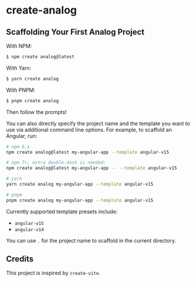 # create-analog

## Scaffolding Your First Analog Project

With NPM:

```bash
$ npm create analog@latest
```

With Yarn:

```bash
$ yarn create analog
```

With PNPM:

```bash
$ pnpm create analog
```

Then follow the prompts!

You can also directly specify the project name and the template you want to use via additional command line options. For example, to scaffold an Angular, run:

```bash
# npm 6.x
npm create analog@latest my-angular-app --template angular-v15

# npm 7+, extra double-dash is needed:
npm create analog@latest my-angular-app -- --template angular-v15

# yarn
yarn create analog my-angular-app --template angular-v15

# pnpm
pnpm create analog my-angular-app --template angular-v15
```

Currently supported template presets include:

- `angular-v15`
- `angular-v14`

You can use `.` for the project name to scaffold in the current directory.

## Credits

This project is inspired by `create-vite`.
